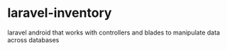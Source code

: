 # laravel-inventory
laravel android that works with controllers and blades to manipulate data across databases
